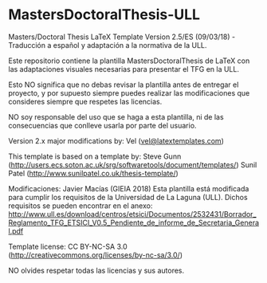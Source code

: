 # MastersDoctoralThesis-ULL
Masters/Doctoral Thesis LaTeX Template
Version 2.5/ES (09/03/18) -Traducción a español y adaptación a la normativa de la ULL.

Este repositorio contiene la plantilla MastersDoctoralThesis de LaTeX con las adaptaciones visuales necesarias para presentar el TFG en la ULL. 

Esto NO significa que no debas revisar la plantilla antes de entregar el proyecto, y por supuesto siempre puedes realizar las modificaciones que consideres siempre que respetes las licencias.

NO soy responsable del uso que se haga a esta plantilla, ni de las consecuencias que conlleve usarla por parte del usuario.

Version 2.x major modifications by:
Vel (vel@latextemplates.com)

This template is based on a template by:
Steve Gunn (http://users.ecs.soton.ac.uk/srg/softwaretools/document/templates/)
Sunil Patel (http://www.sunilpatel.co.uk/thesis-template/)
 
Modificaciones: Javier Macías (GIEIA 2018)
Esta plantilla está modificada para cumplir los requisitos de la Universidad de La Laguna (ULL). Dichos requisitos se pueden encontrar en el anexo: http://www.ull.es/download/centros/etsici/Documentos/2532431/Borrador_Reglamento_TFG_ETSICI_V0.5_Pendiente_de_informe_de_Secretaria_General.pdf

Template license:
CC BY-NC-SA 3.0 (http://creativecommons.org/licenses/by-nc-sa/3.0/)

NO olvides respetar todas las licencias y sus autores.
